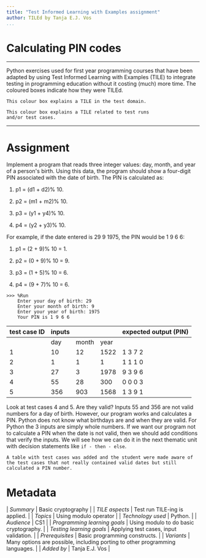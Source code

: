```yaml
---
title: "Test Informed Learning with Examples assignment"
author: TILEd by Tanja E.J. Vos
...
```


# Calculating PIN codes



------------------------------------------------------------------------

Python exercises used for first year programming courses that
have been adapted by using Test Informed Learning with Examples (TILE)
to integrate testing in programming education without it costing (much)
more time. The coloured boxes indicate how they were TILEd.

```testdomaintile
This colour box explains a TILE in the test domain.
```

```testruntile
This colour box explains a TILE related to test runs 
and/or test cases.
```
------------------------------------------------------------------------

# Assignment

Implement a program that reads three integer values: day, month, and
year of a person's birth. Using this data, the program should show a
four-digit PIN associated with the date of birth. The PIN is
calculated as:

1.  p1 = (d1 + d2)% 10.

2.  p2 = (m1 + m2)% 10.

3.  p3 = (y1 + y4)% 10.

4.  p4 = (y2 + y3)% 10.

For example, if the date entered is 29 9 1975, the PIN would be 1 9
6 6:

1.  p1 = (2 + 9)% 10 = 1.

2.  p2 = (0 + 9)% 10 = 9.

3.  p3 = (1 + 5)% 10 = 6.

4.  p4 = (9 + 7)% 10 = 6.

```small
>>> %Run 
    Enter your day of birth: 29
    Enter your month of birth: 9
    Enter your year of birth: 1975
    Your PIN is 1 9 6 6 
```

**test case ID** | **inputs** |    |   | **expected output (PIN)** 
------------------|------------|-------|------|---------------------------
                    | day        | month | year |                           
1                | 10         | 12    | 1522 | 1 3 7 2                   
2                | 1          | 1     | 1    | 1 1 1 0                   
3                | 27         | 3     | 1978 | 9 3 9 6                   
4                | 55         | 28    | 300  | 0 0 0 3                   
5                | 356        | 903   | 1568 | 1 3 9 1                   

Look at test cases 4 and 5. Are they valid? Inputs 55 and 356 are
not valid numbers for a day of birth. However, our program works and
calculates a PIN. Python does not know what birthdays are and when
they are valid. For Python the 3 inputs are simply whole numbers. If
we want our program not to calculate a PIN when the date is not
valid, then we should add conditions that verify the inputs. We will
see how we can do it in the next thematic unit with decision
statements like `if - then - else`.

```testruntile
A table with test cases was added and the student were made aware of
the test cases that not really contained valid dates but still
calculated a PIN number.
```


# Metadata

| _Summary_ | Basic cryptography |
| _TILE aspects_ | Test run TILE-ing is applied. |
| _Topics_ | Using modulo operator |
| _Technology used_ | Python. |
| _Audience_ | CS1 |
| _Programming learning goals_ | Using modulo to do basic cryptography. |
| _Testing learning goals_ | Applying test cases, input validation. |
| _Prerequisites_ |  Basic programming constructs.  |
| _Variants_ |  Many options are possible, including porting to other programming languages. |
| _Added by_                    | Tanja E.J. Vos |  